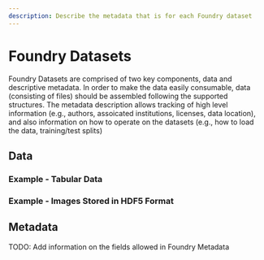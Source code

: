 ```yaml
---
description: Describe the metadata that is for each Foundry dataset
---
```


# Foundry Datasets

Foundry Datasets are comprised of two key components, data and descriptive metadata. In order to make the data easily consumable, data \(consisting of files\) should be assembled following the supported structures. The metadata description allows tracking of high level information \(e.g.,  authors, assoicated institutions, licenses, data location\), and also information on how to operate on the datasets \(e.g., how to load the data, training/test splits\)



## Data

### Example - Tabular Data



### Example - Images Stored in HDF5 Format



## Metadata

TODO: Add information on the fields allowed in Foundry Metadata

